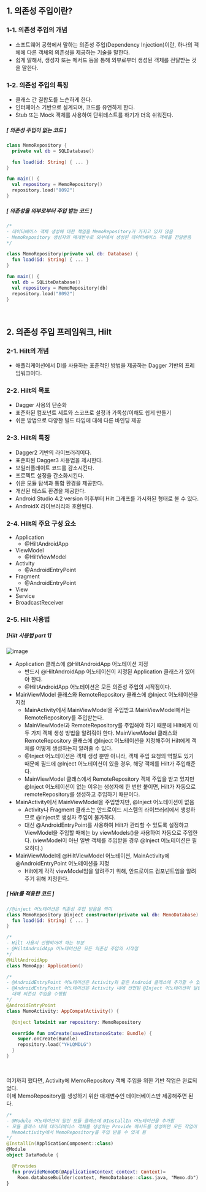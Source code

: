## 1. 의존성 주입이란?


### 1-1. 의존성 주입의 개념


- 소프트웨어 공학에서 말하는 의존성 주입(Dependency Injection)이란, 하나의 객체에 다른 객체의 의존성을 제공하는 기술을 말한다.
- 쉽게 말해서, 생성자 또는 메서드 등을 통해 외부로부터 생성된 객체를 전달받는 것을 말한다.


### 1-2. 의존성 주입의 특징


- 클래스 간 결합도를 느슨하게 한다.
- 인터페이스 기반으로 설계되며, 코드를 유연하게 한다.
- Stub 또는 Mock 객체를 사용하여 단위테스트를 하기가 더욱 쉬워진다.

##### [ 의존성 주입이 없는 코드 ]


```kotlin
class MemoRepository {
  private val db = SQLDatabase()

  fun load(id: String) { ... }
}

fun main() {
  val repository = MemoRepository()
  repository.load("8092")
}
```

##### [ 의존성을 외부로부터 주입 받는 코드 ]


```kotlin
/*
- 데이터베이스 객체 생성에 대한 책임을 MemoRepository가 가지고 있지 않음
- MemoRepository 생성자의 매개변수로 외부에서 생성된 데이터베이스 객체를 전달받음
*/

class MemoRepository(private val db: Database) {
  fun load(id: String) { ... }
}

fun main() {
  val db = SQLiteDatabase()
  val repository = MemoRepository(db)
  repository.load("8092")
}
```
<br>

## 2. 의존성 주입 프레임워크, Hilt


### 2-1. Hilt의 개념


- 애플리케이션에서 DI를 사용하는 표준적인 방법을 제공하는 Dagger 기반의 프레임워크이다.


### 2-2. Hilt의 목표


- Dagger 사용의 단순화
- 표준화된 컴포넌트 세트와 스코프로 설정과 가독성/이해도 쉽게 만들기
- 쉬운 방법으로 다양한 빌드 타입에 대해 다른 바인딩 제공


### 2-3. Hilt의 특징


- Dagger2 기반의 라이브러리이다.
- 표준화된 Dagger3 사용법을 제시한다.
- 보일러플레이트 코드를 감소시킨다.
- 프로젝트 설정을 간소화시킨다.
- 쉬운 모듈 탐색과 통합 환경을 제공한다.
- 개선된 테스트 환경을 제공한다.
- Android Studio 4.2 version 이후부터 Hilt 그래프를 가시화된 형태로 볼 수 있다.
- AndroidX 라이브러리와 호환된다.


### 2-4. Hilt의 주요 구성 요소


- Application
  - @HiltAndroidApp
- ViewModel
  - @HiltViewModel
- Activity
  - @AndroidEntryPoint
- Fragment
  - @AndroidEntryPoint
- View
- Service
- BroadcastReceiver


### 2-5. Hilt 사용법


##### [Hilt 사용법 part 1]


![image](https://github.com/user-attachments/assets/5ede635b-6763-4536-a446-9ffe030285b3)
- Application 클래스에 @HiltAndroidApp 어노테이션 지정
  - 반드시 @HiltAndroidApp 어노테이션이 지정된 Application 클래스가 있어야 한다.
  - @HiltAndroidApp 어노테이션은 모든 의존성 주입의 시작점이다.
- MainViewModel 클래스와 RemoteRepository 클래스에 @Inject 어노테이션을 지정
  - MainActivity에서 MainViewModel을 주입받고 MainViewModel에서는 RemoteRepository를 주입받는다.
  - MainViewModel과 RemoteRepository를 주입해야 하기 때문에 Hilt에게 이 두 가지 객체 생성 방법을 알려줘야 한다. MainViewModel 클래스와 RemoteRepository 클래스에 @Inject 어노테이션을 지정해주어 Hilt에게 객체를 어떻게 생성하는지 알려줄 수 있다.
  - @Inject 어노테이션은 객체 생성 뿐만 아니라, 객체 주입 요청의 역할도 있기 때문에 필드에 @Inject 어노테이션이 있을 경우, 해당 객체를 Hilt가 주입해준다.
  - MainViewModel 클래스에서 RemoteRepository 객체 주입을 받고 있지만 @Inject 어노테이션이 없는 이유는 생성자에 한 번만 붙이면, Hilt가 자동으로 remoteRepository를 생성하고 주입하기 때문이다.
- MainActivity에서 MainViewModel을 주입받지만, @Inject 어노테이션이 없음
  - Activity나 Fragment 클래스는 안드로이드 시스템의 라이브러리에서 생성하므로 @Inject로 생성자 주입이 불가하다.
  - 대신 @AndroidEntryPoint를 사용하여 Hilt가 관리할 수 있도록 설정하고 ViewModel을 주입할 때에는 by viewModels()을 사용하여 자동으로 주입한다. (viewModel이 아닌 일반 객체를 주입받을 경우 @Inject 어노테이션은 필요하다.)
- MainViewModel에 @HiltViewModel 어노테이션, MainActivity에 @AndroidEntryPoint 어노테이션을 지정
  - Hilt에게 각각 viewModel임을 알려주기 위해, 안드로이드 컴포넌트임을 알려주기 위해 지정한다.


##### [ Hilt를 적용한 코드 ]


```kotlin
//@inject 어노테이션은 의존성 주입 받음을 의미
class MemoRepository @inject constructor(private val db: MemoDatabase) {
  fun load(id: String) { ... }
}
```
```kotlin
/*
- Hilt 사용시 선행되어야 하는 부분
- @HiltAndroidApp 어노테이션은 모든 의존성 주입의 시작점
*/
@HiltAndroidApp
class MemoApp: Application()
```

```kotlin
/*
- @AndroidEntryPoint 어노테이션은 Activity와 같은 Android 클래스에 추가할 수 있음
- @AndroidEntryPoint 어노테이션은 Activity 내에 선언된 @Inject 어노테이션이 달린 변수에
  대해 의존성 주입을 수행함
*/
@AndroidEntryPoint
class MemoActivity: AppCompatActivity() {

  @inject lateinit var repository: MemoRepository

  override fun onCreate(savedInstanceState: Bundle) {
    super.onCreate(Bundle)
    repository.load("YHLQMDLG")
  }
}
```
<br>

여기까지 했다면, Activity에 MemoRepository 객체 주입을 위한 기반 작업은 완료되었다. <br> 이제 MemoRepository를 생성하기 위한 매개변수인 데이터베이스만 제공해주면 된다.

```kotlin
/*
- @Module 어노테이션이 달린 모듈 클래스에 @InstallIn 어노테이션을 추가함
- 모듈 클래스 내에 데이터베이스 객체를 생성하는 Provide 메서드를 생성하면 모든 작업이 끝나고
  MemoActivity에서 MemoRepository를 주입 받을 수 있게 됨
*/
@InstallIn(ApplicationComponent::class)
@Module
object DataModule {

  @Provides
  fun provideMemoDB(@ApplicationContext context: Context)=
    Room.databaseBuilder(context, MemoDatabase::class.java, "Memo.db").build()
}
```
